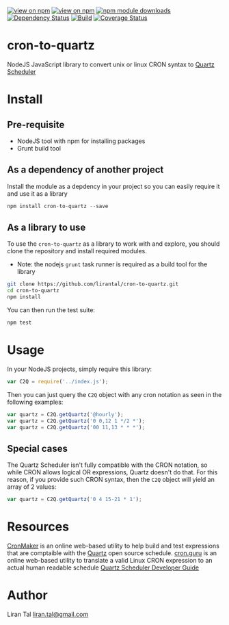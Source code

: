 [![view on npm](http://img.shields.io/npm/v/cron-to-quartz.svg)](https://www.npmjs.org/package/cron-to-quartz)
[![view on npm](http://img.shields.io/npm/l/cron-to-quartz.svg)](https://www.npmjs.org/package/cron-to-quartz)
[![npm module downloads](http://img.shields.io/npm/dt/cron-to-quartz.svg)](https://www.npmjs.org/package/cron-to-quartz)
[![Dependency Status](https://david-dm.org/lirantal/cron-to-quartz.svg)](https://david-dm.org/lirantal/cron-to-quartz)
[![Build](https://travis-ci.org/lirantal/cron-to-quartz.svg?branch=master)](https://travis-ci.org/lirantal/cron-to-quartz)
[![Coverage Status](https://coveralls.io/repos/lirantal/cron-to-quartz/badge.svg?branch=master&service=github)](https://coveralls.io/github/lirantal/cron-to-quartz?branch=master)

# cron-to-quartz
NodeJS JavaScript library to convert unix or linux CRON syntax to [Quartz Scheduler](http://www.quartz-scheduler.org)


# Install

## Pre-requisite 

* NodeJS tool with npm for installing packages
* Grunt build tool

## As a dependency of another project
Install the module as a depdency in your project so you can easily require it and use it as a library

```javascript
npm install cron-to-quartz --save
```

## As a library to use
To use the `cron-to-quartz` as a library to work with and explore, you should clone the repository and install required modules.
* Note: the nodejs `grunt` task runner is required as a build tool for the library

```bash
git clone https://github.com/lirantal/cron-to-quartz.git
cd cron-to-quartz
npm install
```

You can then run the test suite:
```bash
npm test
```

# Usage

In your NodeJS projects, simply require this library:

```javascript
var C2Q = require('../index.js');
```

Then you can just query the `C2Q` object with any cron notation as seen in the following examples:

```javascript
var quartz = C2Q.getQuartz('@hourly');
var quartz = C2Q.getQuartz('0 0,12 1 */2 *');
var quartz = C2Q.getQuartz('00 11,13 * * *');
```

## Special cases
The Quartz Scheduler isn't fully compatible with the CRON notation, so while CRON allows logical OR expressions, Quartz doesn't do that. For this reason, if you provide such CRON syntax, then the `C2Q` object will yield an array of 2 values:

```javascript
var quartz = C2Q.getQuartz('0 4 15-21 * 1');
```


# Resources
[CronMaker](http://www.cronmaker.com) is an online web-based utility to help build and test expressions that are comptaible with the [Quartz](http://www.quartz-scheduler.org) open source schedule.
[cron.guru](http://crontab.guru) is an online web-based utility to translate a valid Linux CRON expression to an actual human readable schedule
[Quartz Scheduler Developer Guide](https://quartz-scheduler.org/generated/2.2.2/pdf/Quartz_Scheduler_Developer_Guide.pdf)

# Author
Liran Tal <liran.tal@gmail.com>
